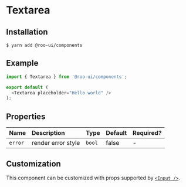 # Textarea

<!-- STORY -->

## Installation

```shell
$ yarn add @roo-ui/components
```

## Example

```js
import { Textarea } from '@roo-ui/components';

export default (
  <Textarea placeholder="Hello world" />
);
```

## Properties

| Name    | Description        | Type   | Default | Required? |
|:--------|:-------------------|:-------|:--------|:----------|
| `error` | render error style | `bool` | false   | -         |

## Customization

This component can be customized with props supported by [`<Input />`](../Input/README.md).
